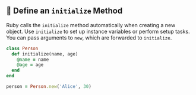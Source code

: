 ## 🔧 Define an `initialize` Method

Ruby calls the `initialize` method automatically when creating a new object. Use `initialize` to set up instance variables or perform setup tasks. You can pass arguments to `new`, which are forwarded to `initialize`.

```ruby
class Person
  def initialize(name, age)
    @name = name
    @age = age
  end
end

person = Person.new('Alice', 30)
```